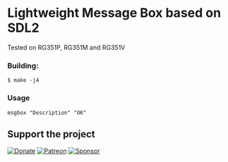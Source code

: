 # Lightweight Message Box based on SDL2

Tested on RG351P, RG351M and RG351V

### Building:

```
$ make -j4
```

### Usage

`msgbox "Description" "OK"`

Support the project
---

[![Donate](https://github.com/krishenriksen/AnberPorts/raw/master/donate.png)](https://www.paypal.me/krishenriksendk)
[![Patreon](https://github.com/krishenriksen/AnberPorts/raw/master/patreon.png)](https://www.patreon.com/bePatron?u=54003740)
[![Sponsor](https://github.com/krishenriksen/AnberPorts/raw/master/sponsor.png)](https://github.com/sponsors/krishenriksen)
